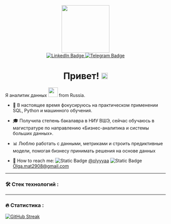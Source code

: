 <div id="header" align="center">
  <img src="https://i.giphy.com/media/v1.Y2lkPTc5MGI3NjExZjJ1bTdmc251MzRxYWhhaTdzbzZzeDV6eGxmaGtkMDBydGRrYjh3MSZlcD12MV9pbnRlcm5hbF9naWZfYnlfaWQmY3Q9Zw/3oKIPnAiaMCws8nOsE/giphy.gif" width="150"/>
</div>
<div id="badges" align="center">
  <a href="https://www.linkedin.com/in/olgamatusevich/">
    <img src="https://img.shields.io/badge/LinkedIn-blue?style=for-the-badge&logo=linkedin&logoColor=white" alt="LinkedIn Badge"/>
  </a>
  <a href="https://t.me/olyayyaa">
    <img src="https://img.shields.io/badge/Telegram-blue?style=for-the-badge&logo=telegram&logoColor=white" alt="Telegram Badge"/>
  </a>
</div>
<div id="header" align="center">
<img 
  src="https://komarev.com/ghpvc/?username=OlgaMatusevich-analyst&style=flat-square&color=blue" alt=""/>
  <h1>
  Привет!
  <img src="https://media.giphy.com/media/hvRJCLFzcasrR4ia7z/giphy.gif" width="20px"/>
</h1>
</div>

Я аналитик данных <img src="https://media.giphy.com/media/WUlplcMpOCEmTGBtBW/giphy.gif" width="30">  from Russia.
- :dart: В настоящее время фокусируюсь на практическом применении SQL, Python и машинного обучения. 

- :mortar_board: Получила степень бакалавра в НИУ ВШЭ, сейчас обучаюсь в магистратуре по направлению «Бизнес-аналитика и системы больших данных».

-  :bar_chart: Люблю работать с данными, метриками и строить предиктивные модели, помогая бизнесу принимать решения на основе данных

- :speech_balloon: How to reach me: 
    ![Static Badge](https://img.shields.io/badge/Telegram:-blue)
  [@olyyyaa](https://t.me/olyayyaa)
    ![Static Badge](https://img.shields.io/badge/email:-green) Olga.mat2908@gmail.com

---

### :hammer_and_wrench: Стек технологий :
  ---

### :fire: Статистика :

[![GitHub Streak](https://streak-stats.demolab.com?user=OlgaMatusevich-analyst&theme=transparent&hide_border=true&mode=weekly&fire=FF2222&dates=2C68F6&currStreakLabel=2C68F6&currStreakNum=2C68F6)](https://git.io/streak-stats)

